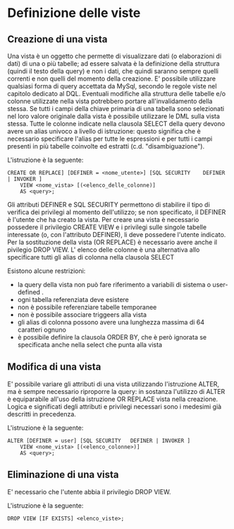 # Definizione delle viste

## Creazione di una vista

Una vista è un oggetto che permette di visualizzare dati (o elaborazioni di dati) di una o più tabelle; ad essere salvata è la definizione della struttura (quindi il testo della query) e non i dati, che quindi saranno sempre quelli correnti e non quelli del momento della creazione.
E' possibile utilizzare qualsiasi forma di query accettata da MySql, secondo le regole viste nel capitolo dedicato al DQL.
Eventuali modifiche alla struttura delle tabelle e/o colonne utilizzate nella vista potrebbero portare all'invalidamento della stessa.
Se tutti i campi della chiave primaria di una tabella sono selezionati nel loro valore originale dalla vista è possibile utilizzare le DML sulla vista stessa.
Tutte le colonne indicate nella clausola SELECT della query devono avere un alias univoco a livello di istruzione: questo significa che è necessario specificare l'alias per tutte le espressioni e per tutti i campi presenti in più tabelle coinvolte ed estratti (c.d. "disambiguazione").

L'istruzione è la seguente:

    CREATE OR REPLACE] [DEFINER = <nome_utente>] [SQL SECURITY    DEFINER | INVOKER ]
        VIEW <nome_vista> [(<elenco_delle_colonne)]
        AS <query>;

Gli attributi DEFINER e SQL SECURITY permettono di stabilire il tipo di verifica dei privilegi al momento dell'utilizzo; se non specificato, il DEFINER è l'utente che ha creato la vista.
Per creare una vista è necessario possedere il privilegio CREATE VIEW e i privilegi sulle singole tabelle interessate (o, con l'attributo DEFINER), li deve possedere l'utente indicato.
Per la sostituzione della vista (OR REPLACE) è necessario avere anche il pivilegio DROP VIEW.
L' elenco delle colonne è una alternativa allo specificare tutti gli alias di colonna nella clausola SELECT

Esistono alcune restrizioni:
- la query della vista non può fare riferimento a variabili di sistema o user-defined .
- ogni tabella referenziata deve esistere
- non è possibile referenziare tabelle temporanee
- non è possibile associare triggeers alla vista
- gli alias di colonna possono avere una lunghezza massima di 64 caratteri ognuno
- è possibile definire la clausola ORDER BY, che è però ignorata se specificata anche nella select che punta alla vista


## Modifica di una vista

E' possibile variare gli attributi di una vista utilizzando l'istruzione ALTER, ma è sempre necessario riproporre la query: in sostanza l'utilizzo di ALTER è equiparabile all'uso della istruzione OR REPLACE vista nella creazione.
Logica e significati degli attributi e privilegi necessari sono i medesimi già descritti in precedenza.

L'istruzione è la seguente:

    ALTER [DEFINER = user] [SQL SECURITY   DEFINER | INVOKER ]    
    	VIEW <nome_vista> [(<elenco_colonne>)]
        AS <query>;

## Eliminazione di una vista

E' necessario che l'utente abbia il privilegio DROP VIEW.

L'istruzione è la seguente:

    DROP VIEW [IF EXISTS] <elenco_viste>;
    


